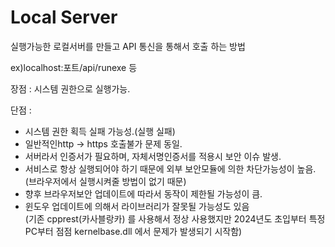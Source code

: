 # Local Server

실행가능한 로컬서버를 만들고 API 통신을 통해서 호출 하는 방법

ex)localhost:포트/api/runexe 등



장점 : 시스템 권한으로 실행가능.

단점 :&#x20;

* 시스템 권한 획득 실패 가능성.(실행 실패)
* 일반적인http -> https 호출불가 문제 동일.&#x20;
* 서버라서 인증서가 필요하며, 자체서명인증서를 적용시 보안 이슈 발생.
* 서비스로 항상 실행되어야 하기 때문에  외부 보안모듈에 의한 차단가능성이 높음.\
  (브라우저에서 실행시켜줄 방법이 없기 때문)
* 향후 브라우저보안 업데이트에 따라서 동작이 제한될 가능성이 큼.
* 윈도우 업데이트에 의해서 라이브러리가 잘못될 가능성도 있음\
  (기존 cpprest(카사블랑카) 를 사용해서 정상 사용했지만 2024년도 초입부터 특정PC부터 점점 kernelbase.dll 에서 문제가 발생되기 시작함)
